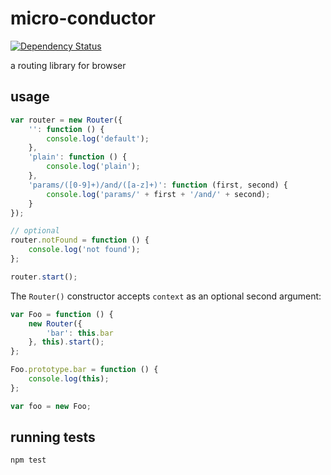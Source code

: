 # micro-conductor

[![Dependency Status](https://david-dm.org/markhovskiy/micro-conductor.svg?style=flat)](https://david-dm.org/markhovskiy/micro-conductor)

a routing library for browser

## usage

```js
var router = new Router({
    '': function () {
        console.log('default');
    },
    'plain': function () {
        console.log('plain');
    },
    'params/([0-9]+)/and/([a-z]+)': function (first, second) {
        console.log('params/' + first + '/and/' + second);
    }
});

// optional
router.notFound = function () {
    console.log('not found');
};

router.start();
```

The `Router()` constructor accepts `context` as an optional second argument:

```js
var Foo = function () {
    new Router({
        'bar': this.bar
    }, this).start();
};

Foo.prototype.bar = function () {
    console.log(this);
};

var foo = new Foo;
```

## running tests

```bash
npm test
```
